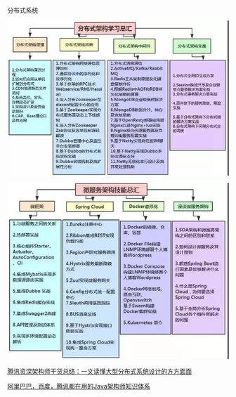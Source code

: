 分布式系统

![分布式最主流的技术](./分布式最主流的技术.jpg)



![微服务需要学习的知识点](./微服务需要学习的知识点.jpg)

[腾讯资深架构师干货总结：一文读懂大型分布式系统设计的方方面面](https://zhuanlan.zhihu.com/p/40552077)

[阿里巴巴，百度，腾讯都在用的Java架构师知识体系](https://zhuanlan.zhihu.com/p/40884002)